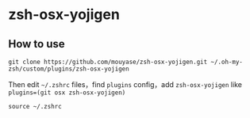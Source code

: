 # zsh-osx-yojigen

## How to use

```
git clone https://github.com/mouyase/zsh-osx-yojigen.git ~/.oh-my-zsh/custom/plugins/zsh-osx-yojigen
```

Then edit `~/.zshrc` files，find `plugins` config，add `zsh-osx-yojigen` like `plugins=(git osx zsh-osx-yojigen)`

```
source ~/.zshrc
```